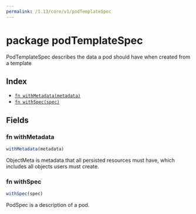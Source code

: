 ```yaml
---
permalink: /1.13/core/v1/podTemplateSpec
---
```


# package podTemplateSpec

PodTemplateSpec describes the data a pod should have when created from a template

## Index

* [`fn withMetadata(metadata)`](#fn-withmetadata)
* [`fn withSpec(spec)`](#fn-withspec)

## Fields

### fn withMetadata

```ts
withMetadata(metadata)
```

ObjectMeta is metadata that all persisted resources must have, which includes all objects users must create.

### fn withSpec

```ts
withSpec(spec)
```

PodSpec is a description of a pod.